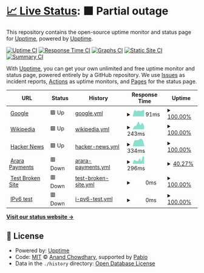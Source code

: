 # [📈 Live Status](https://upptime.github.io/upptime): <!--live status--> **🟧 Partial outage**

This repository contains the open-source uptime monitor and status page for [Upptime](https://upptime.js.org), powered by [Upptime](https://github.com/upptime/upptime).

[![Uptime CI](https://github.com/pieropinzon/uptime/workflows/Uptime%20CI/badge.svg)](https://github.com/pieropinzon/uptime/actions?query=workflow%3A%22Uptime+CI%22)
[![Response Time CI](https://github.com/pieropinzon/uptime/workflows/Response%20Time%20CI/badge.svg)](https://github.com/pieropinzon/uptime/actions?query=workflow%3A%22Response+Time+CI%22)
[![Graphs CI](https://github.com/pieropinzon/uptime/workflows/Graphs%20CI/badge.svg)](https://github.com/pieropinzon/uptime/actions?query=workflow%3A%22Graphs+CI%22)
[![Static Site CI](https://github.com/pieropinzon/uptime/workflows/Static%20Site%20CI/badge.svg)](https://github.com/pieropinzon/uptime/actions?query=workflow%3A%22Static+Site+CI%22)
[![Summary CI](https://github.com/pieropinzon/uptime/workflows/Summary%20CI/badge.svg)](https://github.com/pieropinzon/uptime/actions?query=workflow%3A%22Summary+CI%22)

With [Upptime](https://upptime.js.org), you can get your own unlimited and free uptime monitor and status page, powered entirely by a GitHub repository. We use [Issues](https://github.com/upptime/upptime/issues) as incident reports, [Actions](https://github.com/pieropinzon/uptime/actions) as uptime monitors, and [Pages](https://upptime.github.io/upptime) for the status page.

<!--start: status pages-->
<!-- This summary is generated by Upptime (https://github.com/upptime/upptime) -->
<!-- Do not edit this manually, your changes will be overwritten -->
<!-- prettier-ignore -->
| URL | Status | History | Response Time | Uptime |
| --- | ------ | ------- | ------------- | ------ |
| <img alt="" src="https://icons.duckduckgo.com/ip3/www.google.com.ico" height="13"> [Google](https://www.google.com) | 🟩 Up | [google.yml](https://github.com/pieropinzon/uptime/commits/HEAD/history/google.yml) | <details><summary><img alt="Response time graph" src="./graphs/google/response-time-week.png" height="20"> 91ms</summary><br><a href="https://pieropinzon.github.io/uptime/history/google"><img alt="Response time 91" src="https://img.shields.io/endpoint?url=https%3A%2F%2Fraw.githubusercontent.com%2Fpieropinzon%2Fuptime%2FHEAD%2Fapi%2Fgoogle%2Fresponse-time.json"></a><br><a href="https://pieropinzon.github.io/uptime/history/google"><img alt="24-hour response time 91" src="https://img.shields.io/endpoint?url=https%3A%2F%2Fraw.githubusercontent.com%2Fpieropinzon%2Fuptime%2FHEAD%2Fapi%2Fgoogle%2Fresponse-time-day.json"></a><br><a href="https://pieropinzon.github.io/uptime/history/google"><img alt="7-day response time 91" src="https://img.shields.io/endpoint?url=https%3A%2F%2Fraw.githubusercontent.com%2Fpieropinzon%2Fuptime%2FHEAD%2Fapi%2Fgoogle%2Fresponse-time-week.json"></a><br><a href="https://pieropinzon.github.io/uptime/history/google"><img alt="30-day response time 91" src="https://img.shields.io/endpoint?url=https%3A%2F%2Fraw.githubusercontent.com%2Fpieropinzon%2Fuptime%2FHEAD%2Fapi%2Fgoogle%2Fresponse-time-month.json"></a><br><a href="https://pieropinzon.github.io/uptime/history/google"><img alt="1-year response time 91" src="https://img.shields.io/endpoint?url=https%3A%2F%2Fraw.githubusercontent.com%2Fpieropinzon%2Fuptime%2FHEAD%2Fapi%2Fgoogle%2Fresponse-time-year.json"></a></details> | <details><summary><a href="https://pieropinzon.github.io/uptime/history/google">100.00%</a></summary><a href="https://pieropinzon.github.io/uptime/history/google"><img alt="All-time uptime 100.00%" src="https://img.shields.io/endpoint?url=https%3A%2F%2Fraw.githubusercontent.com%2Fpieropinzon%2Fuptime%2FHEAD%2Fapi%2Fgoogle%2Fuptime.json"></a><br><a href="https://pieropinzon.github.io/uptime/history/google"><img alt="24-hour uptime 100.00%" src="https://img.shields.io/endpoint?url=https%3A%2F%2Fraw.githubusercontent.com%2Fpieropinzon%2Fuptime%2FHEAD%2Fapi%2Fgoogle%2Fuptime-day.json"></a><br><a href="https://pieropinzon.github.io/uptime/history/google"><img alt="7-day uptime 100.00%" src="https://img.shields.io/endpoint?url=https%3A%2F%2Fraw.githubusercontent.com%2Fpieropinzon%2Fuptime%2FHEAD%2Fapi%2Fgoogle%2Fuptime-week.json"></a><br><a href="https://pieropinzon.github.io/uptime/history/google"><img alt="30-day uptime 100.00%" src="https://img.shields.io/endpoint?url=https%3A%2F%2Fraw.githubusercontent.com%2Fpieropinzon%2Fuptime%2FHEAD%2Fapi%2Fgoogle%2Fuptime-month.json"></a><br><a href="https://pieropinzon.github.io/uptime/history/google"><img alt="1-year uptime 100.00%" src="https://img.shields.io/endpoint?url=https%3A%2F%2Fraw.githubusercontent.com%2Fpieropinzon%2Fuptime%2FHEAD%2Fapi%2Fgoogle%2Fuptime-year.json"></a></details>
| <img alt="" src="https://icons.duckduckgo.com/ip3/en.wikipedia.org.ico" height="13"> [Wikipedia](https://en.wikipedia.org) | 🟩 Up | [wikipedia.yml](https://github.com/pieropinzon/uptime/commits/HEAD/history/wikipedia.yml) | <details><summary><img alt="Response time graph" src="./graphs/wikipedia/response-time-week.png" height="20"> 243ms</summary><br><a href="https://pieropinzon.github.io/uptime/history/wikipedia"><img alt="Response time 243" src="https://img.shields.io/endpoint?url=https%3A%2F%2Fraw.githubusercontent.com%2Fpieropinzon%2Fuptime%2FHEAD%2Fapi%2Fwikipedia%2Fresponse-time.json"></a><br><a href="https://pieropinzon.github.io/uptime/history/wikipedia"><img alt="24-hour response time 243" src="https://img.shields.io/endpoint?url=https%3A%2F%2Fraw.githubusercontent.com%2Fpieropinzon%2Fuptime%2FHEAD%2Fapi%2Fwikipedia%2Fresponse-time-day.json"></a><br><a href="https://pieropinzon.github.io/uptime/history/wikipedia"><img alt="7-day response time 243" src="https://img.shields.io/endpoint?url=https%3A%2F%2Fraw.githubusercontent.com%2Fpieropinzon%2Fuptime%2FHEAD%2Fapi%2Fwikipedia%2Fresponse-time-week.json"></a><br><a href="https://pieropinzon.github.io/uptime/history/wikipedia"><img alt="30-day response time 243" src="https://img.shields.io/endpoint?url=https%3A%2F%2Fraw.githubusercontent.com%2Fpieropinzon%2Fuptime%2FHEAD%2Fapi%2Fwikipedia%2Fresponse-time-month.json"></a><br><a href="https://pieropinzon.github.io/uptime/history/wikipedia"><img alt="1-year response time 243" src="https://img.shields.io/endpoint?url=https%3A%2F%2Fraw.githubusercontent.com%2Fpieropinzon%2Fuptime%2FHEAD%2Fapi%2Fwikipedia%2Fresponse-time-year.json"></a></details> | <details><summary><a href="https://pieropinzon.github.io/uptime/history/wikipedia">100.00%</a></summary><a href="https://pieropinzon.github.io/uptime/history/wikipedia"><img alt="All-time uptime 100.00%" src="https://img.shields.io/endpoint?url=https%3A%2F%2Fraw.githubusercontent.com%2Fpieropinzon%2Fuptime%2FHEAD%2Fapi%2Fwikipedia%2Fuptime.json"></a><br><a href="https://pieropinzon.github.io/uptime/history/wikipedia"><img alt="24-hour uptime 100.00%" src="https://img.shields.io/endpoint?url=https%3A%2F%2Fraw.githubusercontent.com%2Fpieropinzon%2Fuptime%2FHEAD%2Fapi%2Fwikipedia%2Fuptime-day.json"></a><br><a href="https://pieropinzon.github.io/uptime/history/wikipedia"><img alt="7-day uptime 100.00%" src="https://img.shields.io/endpoint?url=https%3A%2F%2Fraw.githubusercontent.com%2Fpieropinzon%2Fuptime%2FHEAD%2Fapi%2Fwikipedia%2Fuptime-week.json"></a><br><a href="https://pieropinzon.github.io/uptime/history/wikipedia"><img alt="30-day uptime 100.00%" src="https://img.shields.io/endpoint?url=https%3A%2F%2Fraw.githubusercontent.com%2Fpieropinzon%2Fuptime%2FHEAD%2Fapi%2Fwikipedia%2Fuptime-month.json"></a><br><a href="https://pieropinzon.github.io/uptime/history/wikipedia"><img alt="1-year uptime 100.00%" src="https://img.shields.io/endpoint?url=https%3A%2F%2Fraw.githubusercontent.com%2Fpieropinzon%2Fuptime%2FHEAD%2Fapi%2Fwikipedia%2Fuptime-year.json"></a></details>
| <img alt="" src="https://icons.duckduckgo.com/ip3/news.ycombinator.com.ico" height="13"> [Hacker News](https://news.ycombinator.com) | 🟩 Up | [hacker-news.yml](https://github.com/pieropinzon/uptime/commits/HEAD/history/hacker-news.yml) | <details><summary><img alt="Response time graph" src="./graphs/hacker-news/response-time-week.png" height="20"> 334ms</summary><br><a href="https://pieropinzon.github.io/uptime/history/hacker-news"><img alt="Response time 334" src="https://img.shields.io/endpoint?url=https%3A%2F%2Fraw.githubusercontent.com%2Fpieropinzon%2Fuptime%2FHEAD%2Fapi%2Fhacker-news%2Fresponse-time.json"></a><br><a href="https://pieropinzon.github.io/uptime/history/hacker-news"><img alt="24-hour response time 334" src="https://img.shields.io/endpoint?url=https%3A%2F%2Fraw.githubusercontent.com%2Fpieropinzon%2Fuptime%2FHEAD%2Fapi%2Fhacker-news%2Fresponse-time-day.json"></a><br><a href="https://pieropinzon.github.io/uptime/history/hacker-news"><img alt="7-day response time 334" src="https://img.shields.io/endpoint?url=https%3A%2F%2Fraw.githubusercontent.com%2Fpieropinzon%2Fuptime%2FHEAD%2Fapi%2Fhacker-news%2Fresponse-time-week.json"></a><br><a href="https://pieropinzon.github.io/uptime/history/hacker-news"><img alt="30-day response time 334" src="https://img.shields.io/endpoint?url=https%3A%2F%2Fraw.githubusercontent.com%2Fpieropinzon%2Fuptime%2FHEAD%2Fapi%2Fhacker-news%2Fresponse-time-month.json"></a><br><a href="https://pieropinzon.github.io/uptime/history/hacker-news"><img alt="1-year response time 334" src="https://img.shields.io/endpoint?url=https%3A%2F%2Fraw.githubusercontent.com%2Fpieropinzon%2Fuptime%2FHEAD%2Fapi%2Fhacker-news%2Fresponse-time-year.json"></a></details> | <details><summary><a href="https://pieropinzon.github.io/uptime/history/hacker-news">100.00%</a></summary><a href="https://pieropinzon.github.io/uptime/history/hacker-news"><img alt="All-time uptime 100.00%" src="https://img.shields.io/endpoint?url=https%3A%2F%2Fraw.githubusercontent.com%2Fpieropinzon%2Fuptime%2FHEAD%2Fapi%2Fhacker-news%2Fuptime.json"></a><br><a href="https://pieropinzon.github.io/uptime/history/hacker-news"><img alt="24-hour uptime 100.00%" src="https://img.shields.io/endpoint?url=https%3A%2F%2Fraw.githubusercontent.com%2Fpieropinzon%2Fuptime%2FHEAD%2Fapi%2Fhacker-news%2Fuptime-day.json"></a><br><a href="https://pieropinzon.github.io/uptime/history/hacker-news"><img alt="7-day uptime 100.00%" src="https://img.shields.io/endpoint?url=https%3A%2F%2Fraw.githubusercontent.com%2Fpieropinzon%2Fuptime%2FHEAD%2Fapi%2Fhacker-news%2Fuptime-week.json"></a><br><a href="https://pieropinzon.github.io/uptime/history/hacker-news"><img alt="30-day uptime 100.00%" src="https://img.shields.io/endpoint?url=https%3A%2F%2Fraw.githubusercontent.com%2Fpieropinzon%2Fuptime%2FHEAD%2Fapi%2Fhacker-news%2Fuptime-month.json"></a><br><a href="https://pieropinzon.github.io/uptime/history/hacker-news"><img alt="1-year uptime 100.00%" src="https://img.shields.io/endpoint?url=https%3A%2F%2Fraw.githubusercontent.com%2Fpieropinzon%2Fuptime%2FHEAD%2Fapi%2Fhacker-news%2Fuptime-year.json"></a></details>
| <img alt="" src="https://icons.duckduckgo.com/ip3/arara-core-payments-external-api-prod.gipsyy.com.br.ico" height="13"> [Arara Payments](https://arara-core-payments-external-api-prod.gipsyy.com.br/internal/healthcheck) | 🟥 Down | [arara-payments.yml](https://github.com/pieropinzon/uptime/commits/HEAD/history/arara-payments.yml) | <details><summary><img alt="Response time graph" src="./graphs/arara-payments/response-time-week.png" height="20"> 296ms</summary><br><a href="https://pieropinzon.github.io/uptime/history/arara-payments"><img alt="Response time 296" src="https://img.shields.io/endpoint?url=https%3A%2F%2Fraw.githubusercontent.com%2Fpieropinzon%2Fuptime%2FHEAD%2Fapi%2Farara-payments%2Fresponse-time.json"></a><br><a href="https://pieropinzon.github.io/uptime/history/arara-payments"><img alt="24-hour response time 296" src="https://img.shields.io/endpoint?url=https%3A%2F%2Fraw.githubusercontent.com%2Fpieropinzon%2Fuptime%2FHEAD%2Fapi%2Farara-payments%2Fresponse-time-day.json"></a><br><a href="https://pieropinzon.github.io/uptime/history/arara-payments"><img alt="7-day response time 296" src="https://img.shields.io/endpoint?url=https%3A%2F%2Fraw.githubusercontent.com%2Fpieropinzon%2Fuptime%2FHEAD%2Fapi%2Farara-payments%2Fresponse-time-week.json"></a><br><a href="https://pieropinzon.github.io/uptime/history/arara-payments"><img alt="30-day response time 296" src="https://img.shields.io/endpoint?url=https%3A%2F%2Fraw.githubusercontent.com%2Fpieropinzon%2Fuptime%2FHEAD%2Fapi%2Farara-payments%2Fresponse-time-month.json"></a><br><a href="https://pieropinzon.github.io/uptime/history/arara-payments"><img alt="1-year response time 296" src="https://img.shields.io/endpoint?url=https%3A%2F%2Fraw.githubusercontent.com%2Fpieropinzon%2Fuptime%2FHEAD%2Fapi%2Farara-payments%2Fresponse-time-year.json"></a></details> | <details><summary><a href="https://pieropinzon.github.io/uptime/history/arara-payments">40.27%</a></summary><a href="https://pieropinzon.github.io/uptime/history/arara-payments"><img alt="All-time uptime 40.27%" src="https://img.shields.io/endpoint?url=https%3A%2F%2Fraw.githubusercontent.com%2Fpieropinzon%2Fuptime%2FHEAD%2Fapi%2Farara-payments%2Fuptime.json"></a><br><a href="https://pieropinzon.github.io/uptime/history/arara-payments"><img alt="24-hour uptime 40.27%" src="https://img.shields.io/endpoint?url=https%3A%2F%2Fraw.githubusercontent.com%2Fpieropinzon%2Fuptime%2FHEAD%2Fapi%2Farara-payments%2Fuptime-day.json"></a><br><a href="https://pieropinzon.github.io/uptime/history/arara-payments"><img alt="7-day uptime 40.27%" src="https://img.shields.io/endpoint?url=https%3A%2F%2Fraw.githubusercontent.com%2Fpieropinzon%2Fuptime%2FHEAD%2Fapi%2Farara-payments%2Fuptime-week.json"></a><br><a href="https://pieropinzon.github.io/uptime/history/arara-payments"><img alt="30-day uptime 40.27%" src="https://img.shields.io/endpoint?url=https%3A%2F%2Fraw.githubusercontent.com%2Fpieropinzon%2Fuptime%2FHEAD%2Fapi%2Farara-payments%2Fuptime-month.json"></a><br><a href="https://pieropinzon.github.io/uptime/history/arara-payments"><img alt="1-year uptime 40.27%" src="https://img.shields.io/endpoint?url=https%3A%2F%2Fraw.githubusercontent.com%2Fpieropinzon%2Fuptime%2FHEAD%2Fapi%2Farara-payments%2Fuptime-year.json"></a></details>
| <img alt="" src="https://icons.duckduckgo.com/ip3/thissitedoesnotexist.koj.co.ico" height="13"> [Test Broken Site](https://thissitedoesnotexist.koj.co) | 🟥 Down | [test-broken-site.yml](https://github.com/pieropinzon/uptime/commits/HEAD/history/test-broken-site.yml) | <details><summary><img alt="Response time graph" src="./graphs/test-broken-site/response-time-week.png" height="20"> 0ms</summary><br><a href="https://pieropinzon.github.io/uptime/history/test-broken-site"><img alt="Response time 0" src="https://img.shields.io/endpoint?url=https%3A%2F%2Fraw.githubusercontent.com%2Fpieropinzon%2Fuptime%2FHEAD%2Fapi%2Ftest-broken-site%2Fresponse-time.json"></a><br><a href="https://pieropinzon.github.io/uptime/history/test-broken-site"><img alt="24-hour response time 0" src="https://img.shields.io/endpoint?url=https%3A%2F%2Fraw.githubusercontent.com%2Fpieropinzon%2Fuptime%2FHEAD%2Fapi%2Ftest-broken-site%2Fresponse-time-day.json"></a><br><a href="https://pieropinzon.github.io/uptime/history/test-broken-site"><img alt="7-day response time 0" src="https://img.shields.io/endpoint?url=https%3A%2F%2Fraw.githubusercontent.com%2Fpieropinzon%2Fuptime%2FHEAD%2Fapi%2Ftest-broken-site%2Fresponse-time-week.json"></a><br><a href="https://pieropinzon.github.io/uptime/history/test-broken-site"><img alt="30-day response time 0" src="https://img.shields.io/endpoint?url=https%3A%2F%2Fraw.githubusercontent.com%2Fpieropinzon%2Fuptime%2FHEAD%2Fapi%2Ftest-broken-site%2Fresponse-time-month.json"></a><br><a href="https://pieropinzon.github.io/uptime/history/test-broken-site"><img alt="1-year response time 0" src="https://img.shields.io/endpoint?url=https%3A%2F%2Fraw.githubusercontent.com%2Fpieropinzon%2Fuptime%2FHEAD%2Fapi%2Ftest-broken-site%2Fresponse-time-year.json"></a></details> | <details><summary><a href="https://pieropinzon.github.io/uptime/history/test-broken-site">100.00%</a></summary><a href="https://pieropinzon.github.io/uptime/history/test-broken-site"><img alt="All-time uptime 100.00%" src="https://img.shields.io/endpoint?url=https%3A%2F%2Fraw.githubusercontent.com%2Fpieropinzon%2Fuptime%2FHEAD%2Fapi%2Ftest-broken-site%2Fuptime.json"></a><br><a href="https://pieropinzon.github.io/uptime/history/test-broken-site"><img alt="24-hour uptime 100.00%" src="https://img.shields.io/endpoint?url=https%3A%2F%2Fraw.githubusercontent.com%2Fpieropinzon%2Fuptime%2FHEAD%2Fapi%2Ftest-broken-site%2Fuptime-day.json"></a><br><a href="https://pieropinzon.github.io/uptime/history/test-broken-site"><img alt="7-day uptime 100.00%" src="https://img.shields.io/endpoint?url=https%3A%2F%2Fraw.githubusercontent.com%2Fpieropinzon%2Fuptime%2FHEAD%2Fapi%2Ftest-broken-site%2Fuptime-week.json"></a><br><a href="https://pieropinzon.github.io/uptime/history/test-broken-site"><img alt="30-day uptime 100.00%" src="https://img.shields.io/endpoint?url=https%3A%2F%2Fraw.githubusercontent.com%2Fpieropinzon%2Fuptime%2FHEAD%2Fapi%2Ftest-broken-site%2Fuptime-month.json"></a><br><a href="https://pieropinzon.github.io/uptime/history/test-broken-site"><img alt="1-year uptime 100.00%" src="https://img.shields.io/endpoint?url=https%3A%2F%2Fraw.githubusercontent.com%2Fpieropinzon%2Fuptime%2FHEAD%2Fapi%2Ftest-broken-site%2Fuptime-year.json"></a></details>
| <img alt="" src="https://icons.duckduckgo.com/ip3/null.ico" height="13"> [IPv6 test](forwardemail.net) | 🟥 Down | [i-pv6-test.yml](https://github.com/pieropinzon/uptime/commits/HEAD/history/i-pv6-test.yml) | <details><summary><img alt="Response time graph" src="./graphs/i-pv6-test/response-time-week.png" height="20"> 0ms</summary><br><a href="https://pieropinzon.github.io/uptime/history/i-pv6-test"><img alt="Response time 0" src="https://img.shields.io/endpoint?url=https%3A%2F%2Fraw.githubusercontent.com%2Fpieropinzon%2Fuptime%2FHEAD%2Fapi%2Fi-pv6-test%2Fresponse-time.json"></a><br><a href="https://pieropinzon.github.io/uptime/history/i-pv6-test"><img alt="24-hour response time 0" src="https://img.shields.io/endpoint?url=https%3A%2F%2Fraw.githubusercontent.com%2Fpieropinzon%2Fuptime%2FHEAD%2Fapi%2Fi-pv6-test%2Fresponse-time-day.json"></a><br><a href="https://pieropinzon.github.io/uptime/history/i-pv6-test"><img alt="7-day response time 0" src="https://img.shields.io/endpoint?url=https%3A%2F%2Fraw.githubusercontent.com%2Fpieropinzon%2Fuptime%2FHEAD%2Fapi%2Fi-pv6-test%2Fresponse-time-week.json"></a><br><a href="https://pieropinzon.github.io/uptime/history/i-pv6-test"><img alt="30-day response time 0" src="https://img.shields.io/endpoint?url=https%3A%2F%2Fraw.githubusercontent.com%2Fpieropinzon%2Fuptime%2FHEAD%2Fapi%2Fi-pv6-test%2Fresponse-time-month.json"></a><br><a href="https://pieropinzon.github.io/uptime/history/i-pv6-test"><img alt="1-year response time 0" src="https://img.shields.io/endpoint?url=https%3A%2F%2Fraw.githubusercontent.com%2Fpieropinzon%2Fuptime%2FHEAD%2Fapi%2Fi-pv6-test%2Fresponse-time-year.json"></a></details> | <details><summary><a href="https://pieropinzon.github.io/uptime/history/i-pv6-test">100.00%</a></summary><a href="https://pieropinzon.github.io/uptime/history/i-pv6-test"><img alt="All-time uptime 100.00%" src="https://img.shields.io/endpoint?url=https%3A%2F%2Fraw.githubusercontent.com%2Fpieropinzon%2Fuptime%2FHEAD%2Fapi%2Fi-pv6-test%2Fuptime.json"></a><br><a href="https://pieropinzon.github.io/uptime/history/i-pv6-test"><img alt="24-hour uptime 100.00%" src="https://img.shields.io/endpoint?url=https%3A%2F%2Fraw.githubusercontent.com%2Fpieropinzon%2Fuptime%2FHEAD%2Fapi%2Fi-pv6-test%2Fuptime-day.json"></a><br><a href="https://pieropinzon.github.io/uptime/history/i-pv6-test"><img alt="7-day uptime 100.00%" src="https://img.shields.io/endpoint?url=https%3A%2F%2Fraw.githubusercontent.com%2Fpieropinzon%2Fuptime%2FHEAD%2Fapi%2Fi-pv6-test%2Fuptime-week.json"></a><br><a href="https://pieropinzon.github.io/uptime/history/i-pv6-test"><img alt="30-day uptime 100.00%" src="https://img.shields.io/endpoint?url=https%3A%2F%2Fraw.githubusercontent.com%2Fpieropinzon%2Fuptime%2FHEAD%2Fapi%2Fi-pv6-test%2Fuptime-month.json"></a><br><a href="https://pieropinzon.github.io/uptime/history/i-pv6-test"><img alt="1-year uptime 100.00%" src="https://img.shields.io/endpoint?url=https%3A%2F%2Fraw.githubusercontent.com%2Fpieropinzon%2Fuptime%2FHEAD%2Fapi%2Fi-pv6-test%2Fuptime-year.json"></a></details>

<!--end: status pages-->

[**Visit our status website →**](https://upptime.github.io/upptime)

## 📄 License

- Powered by: [Upptime](https://github.com/upptime/upptime)
- Code: [MIT](./LICENSE) © [Anand Chowdhary](https://anandchowdhary.com), supported by [Pabio](https://pabio.com)
- Data in the `./history` directory: [Open Database License](https://opendatacommons.org/licenses/odbl/1-0/)
